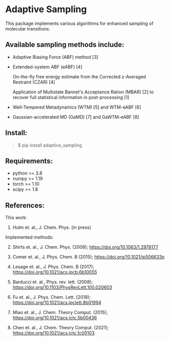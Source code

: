 # Adaptive Sampling

This package implements various algorithms for enhanced sampling of molecular transitions. 

## Available sampling methods include:
*	Adaptive Biasing Force (ABF) method [3] 
	
* 	Extended-system ABF (eABF) [4]

	On-the-fly free energy estimate from the Corrected z-Averaged Restraint (CZAR) [4]
	
	Application of Multistate Bannet's Acceptance Ration (MBAR) [2] to recover full statistical information in post-processing [1]
	
* 	Well-Tempered Metadynamics (WTM) [5] and WTM-eABF [6]

* 	Gaussian-accelerated MD (GaMD) [7] and GaWTM-eABF [8]

## Install:
> $ pip install adaptive_sampling 

## Requirements:
* python >= 3.8
* numpy >= 1.19
* torch >= 1.10
* scipy >= 1.8

## References:
This work:
1. 	Hulm et. al., J. Chem. Phys. (in press)

Implemented methods:

2.  Shirts et. al., J. Chem. Phys. (2008); <https://doi.org/10.1063/1.2978177>

3.	Comer et. al., J. Phys. Chem. B (2015); <https://doi.org/10.1021/jp506633n> 

4.  Lesage et. al., J. Phys. Chem. B (2017); <https://doi.org/10.1021/acs.jpcb.6b10055>

5.  Barducci et. al., Phys. rev. lett. (2008); <https://doi.org/10.1103/PhysRevLett.100.020603>

6.  Fu et. al., J. Phys. Chem. Lett. (2018); <https://doi.org/10.1021/acs.jpclett.8b01994>

7.  Miao et. al., J. Chem. Theory Comput. (2015); <https://doi.org/10.1021/acs.jctc.5b00436>

8.  Chen et. al., J. Chem. Theory Comput. (2021); <https://doi.org/10.1021/acs.jctc.1c00103>